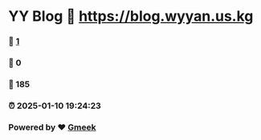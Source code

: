 # YY Blog :link: https://blog.wyyan.us.kg 
### :page_facing_up: [1](https://blog.wyyan.us.kg/tag.html) 
### :speech_balloon: 0 
### :hibiscus: 185 
### :alarm_clock: 2025-01-10 19:24:23 
### Powered by :heart: [Gmeek](https://github.com/Meekdai/Gmeek)
